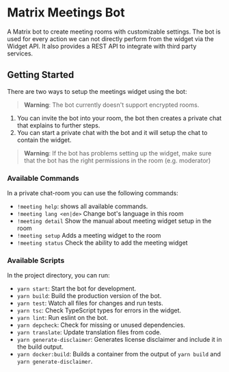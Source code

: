 # Matrix Meetings Bot

A Matrix bot to create meeting rooms with customizable settings.
The bot is used for every action we can not directly perform from the widget via the Widget API.
It also provides a REST API to integrate with third party services.

## Getting Started

There are two ways to setup the meetings widget using the bot:

> **Warning**: The bot currently doesn't support encrypted rooms.

1. You can invite the bot into your room, the bot then creates a private chat that explains to further steps.
2. You can start a private chat with the bot and it will setup the chat to contain the widget.

> **Warning**: If the bot has problems setting up the widget, make sure that the bot has the right permissions in the room (e.g. moderator)

### Available Commands

In a private chat-room you can use the following commands:

- `!meeting help`: shows all available commands.
- `!meeting lang <en|de>` Change bot's language in this room
- `!meeting detail` Show the manual about meeting widget setup in the room
- `!meeting setup` Adds a meeting widget to the room
- `!meeting status` Check the ability to add the meeting widget

### Available Scripts

In the project directory, you can run:

- `yarn start`: Start the bot for development.
- `yarn build`: Build the production version of the bot.
- `yarn test`: Watch all files for changes and run tests.
- `yarn tsc`: Check TypeScript types for errors in the widget.
- `yarn lint`: Run eslint on the bot.
- `yarn depcheck`: Check for missing or unused dependencies.
- `yarn translate`: Update translation files from code.
- `yarn generate-disclaimer`: Generates license disclaimer and include it in the build output.
- `yarn docker:build`: Builds a container from the output of `yarn build` and `yarn generate-disclaimer`.
